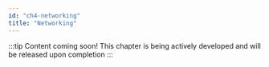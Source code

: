 ```yaml
---
id: "ch4-networking"
title: "Networking"
---
```


:::tip Content coming soon! 
This chapter is being actively developed and will be released upon completion
::: 